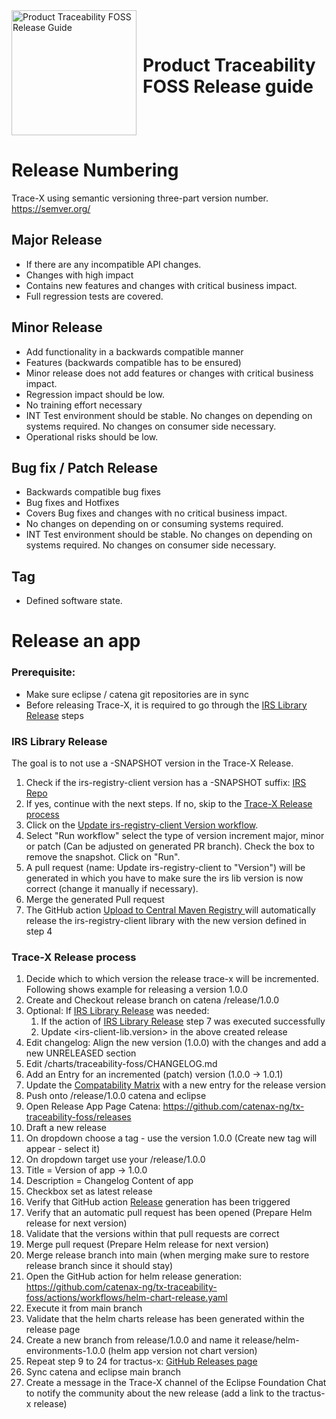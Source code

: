 <div style="display: flex; align-items: center;justify-content: center;align-content: center;">
   <img src="https://raw.githubusercontent.com/eclipse-tractusx/traceability-foss/main/docs/trace-x-logo.svg" alt="Product Traceability FOSS Release Guide" style="width:200px;"/>
   <h1 style="margin: 10px 0 0 10px">Product Traceability FOSS Release guide</h1>
</div>

# Release Numbering 

Trace-X using semantic versioning three-part version number. https://semver.org/

## Major Release
* If there are any incompatible API changes.
* Changes with high impact 
* Contains new features and changes with critical business impact.
* Full regression tests are covered. 

## Minor Release
* Add functionality in a backwards compatible manner
* Features (backwards compatible has to be ensured)
* Minor release does not add features or changes with critical business impact.
* Regression impact should be low. 
* No training effort necessary 
* INT Test environment should be stable. No changes on depending on systems required. No changes on consumer side necessary. 
* Operational risks should be low. 

## Bug fix / Patch Release
* Backwards compatible bug fixes
* Bug fixes and Hotfixes
* Covers Bug fixes and changes with no critical business impact. 
* No changes on depending on or consuming systems required. 
* INT Test environment should be stable. No changes on depending on systems required. No changes on consumer side necessary. 

## Tag 
* Defined software state. 

# Release an app

### Prerequisite:
- Make sure eclipse / catena git repositories are in sync
- Before releasing Trace-X, it is required to go through the [IRS Library Release](#irs-library-release) steps

### IRS Library Release
The goal is to not use a -SNAPSHOT version in the Trace-X Release.
1) Check if the irs-registry-client version has a -SNAPSHOT suffix:  [IRS Repo](https://github.com/eclipse-tractusx/item-relationship-service/blob/f731e2e7403b738d516a7a25b19c756cc32b04f3/pom.xml#L76)
2) If yes, continue with the next steps. If no, skip to the [Trace-X Release process](#trace-x-release-process)
3) Click on the [Update irs-registry-client Version workflow](https://github.com/eclipse-tractusx/item-relationship-service/actions/workflows/update-registry-library.yaml).
4) Select "Run workflow" select the type of version increment major, minor or patch (Can be adjusted on generated PR branch). Check the box to remove the snapshot. Click on "Run".
5) A pull request (name: Update irs-registry-client to "Version") will be generated in which you have to make sure the irs lib version is now correct (change it manually if necessary).
6) Merge the generated Pull request
7) The GitHub action [Upload to Central Maven Registry ](https://github.com/eclipse-tractusx/item-relationship-service/actions/workflows/maven-deploy.yaml) will automatically release the irs-registry-client library with the new version defined in step 4

### Trace-X Release process

1) Decide which to which version the release trace-x will be incremented. Following shows example for releasing a version 1.0.0
2) Create and Checkout release branch on catena /release/1.0.0
3) Optional: If [IRS Library Release](#irs-library-release) was needed:
   1) If the action of [IRS Library Release](#irs-library-release) step 7 was executed successfully
   2) Update <irs-client-lib.version> in the above created release
4) Edit changelog: Align the new version (1.0.0) with the changes and add a new UNRELEASED section
5) Edit /charts/traceability-foss/CHANGELOG.md
6) Add an Entry for an incremented (patch) version (1.0.0 -> 1.0.1)
7) Update the [Compatability Matrix](https://github.com/catenax-ng/tx-traceability-foss/blob/main/COMPATIBILITY_MATRIX.md) with a new entry for the release version
8) Push onto /release/1.0.0 catena and eclipse
9) Open Release App Page Catena: https://github.com/catenax-ng/tx-traceability-foss/releases
10) Draft a new release
11) On dropdown choose a tag - use the version 1.0.0 (Create new tag will appear - select it)
12) On dropdown target use your /release/1.0.0
13) Title = Version of app -> 1.0.0
14) Description = Changelog Content of app
15) Checkbox set as latest release
16) Verify that GitHub action [Release](https://github.com/catenax-ng/tx-traceability-foss/actions/workflows/release.yaml) generation has been triggered
17) Verify that an automatic pull request has been opened (Prepare Helm release for next version)
18) Validate that the versions within that pull requests are correct
19) Merge pull request (Prepare Helm release for next version)
20) Merge release branch into main (when merging make sure to restore release branch since it should stay)
21) Open the GitHub action for helm release generation: https://github.com/catenax-ng/tx-traceability-foss/actions/workflows/helm-chart-release.yaml
22) Execute it from main branch
23) Validate that the helm charts release has been generated within the release page
24) Create a new branch from release/1.0.0 and name it release/helm-environments-1.0.0 (helm app version not chart version)
25) Repeat step 9 to 24 for tractus-x: [GitHub Releases page](https://github.com/eclipse-tractusx/traceability-foss/releases)
26) Sync catena and eclipse main branch
27) Create a message in the Trace-X channel of the Eclipse Foundation Chat to notify the community about the new release (add a link to the tractus-x release)
